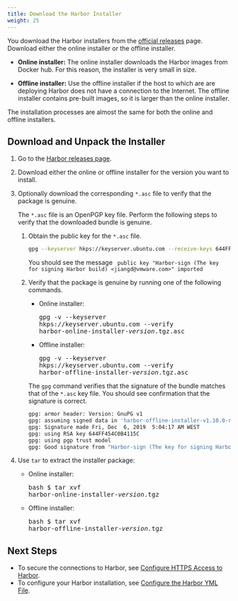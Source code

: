 ```yaml
---
title: Download the Harbor Installer
weight: 25
---
```


You download the Harbor installers from the [official releases](https://github.com/goharbor/harbor/releases) page. Download either the online installer or the offline installer. 

- **Online installer:** The online installer downloads the Harbor images from Docker hub. For this reason, the installer is very small in size.

- **Offline installer:** Use the offline installer if the host to which are are deploying Harbor does not have a connection to the Internet. The offline installer contains pre-built images, so it is larger than the online installer.

The installation processes are almost the same for both the online and offline installers.

## Download and Unpack the Installer

1. Go to the [Harbor releases page](https://github.com/goharbor/harbor/releases). 
1. Download either the online or offline installer for the version you want to install.
1. Optionally download the corresponding `*.asc` file to verify that the package is genuine. 
  
   The `*.asc` file is an OpenPGP key file. Perform the following steps to verify that the downloaded bundle is genuine. 
   
   1. Obtain the public key for the `*.asc` file.
      
      ```sh
      gpg --keyserver hkps://keyserver.ubuntu.com --receive-keys 644FF454C0B4115C
      ```
      
      You should see the message ` public key "Harbor-sign (The key for signing Harbor build) <jiangd@vmware.com>" imported`
   1. Verify that the package is genuine by running one of the following commands.

      - Online installer: <pre>gpg -v --keyserver hkps://keyserver.ubuntu.com --verify harbor-online-installer-<i>version</i>.tgz.asc</pre>
      - Offline installer: <pre>gpg -v --keyserver hkps://keyserver.ubuntu.com --verify harbor-offline-installer-<i>version</i>.tgz.asc</pre>
      
      The `gpg` command verifies that the signature of the bundle matches that of the `*.asc` key file. You should see confirmation that the signature is correct.
      
      ```sh
      gpg: armor header: Version: GnuPG v1
      gpg: assuming signed data in 'harbor-offline-installer-v1.10.0-rc2.tgz'
      gpg: Signature made Fri, Dec  6, 2019  5:04:17 AM WEST
      gpg: using RSA key 644FF454C0B4115C
      gpg: using pgp trust model
      gpg: Good signature from "Harbor-sign (The key for signing Harbor build) <jiangd@vmware.com> [unknown]
      ```

1. Use `tar` to extract the installer package:

   - Online installer:<pre>bash $ tar xvf harbor-online-installer-<em>version</em>.tgz</pre>
   - Offline installer:<pre>bash $ tar xvf harbor-offline-installer-<em>version</em>.tgz</pre>
   
## Next Steps

- To secure the connections to Harbor, see [Configure HTTPS Access to Harbor](../configure-https.md).
- To configure your Harbor installation, see [Configure the Harbor YML File](../configure-yml-file.md).
